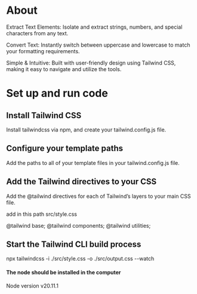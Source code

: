 <h1>About</h1>
<p>Extract Text Elements: Isolate and extract strings, numbers, and special characters from any text.</p>
<p>Convert Text: Instantly switch between uppercase and lowercase to match your formatting requirements.</p>
<p>Simple & Intuitive: Built with user-friendly design using Tailwind CSS, making it easy to navigate and utilize the tools.</p>

<h1>Set up and run code</h1>
<h2>Install Tailwind CSS</h2>
<p>Install tailwindcss via npm, and create your tailwind.config.js file.</p>
<h2>Configure your template paths</h2>
<p>Add the paths to all of your template files in your tailwind.config.js file.</p>
<h2>Add the Tailwind directives to your CSS</h2>
<p>Add the @tailwind directives for each of Tailwind’s layers to your main CSS file.</p>
<p>add in this path src/style.css</p>
<p>@tailwind base;
@tailwind components;
@tailwind utilities;</p>
<h2>Start the Tailwind CLI build process</h2>
<p>npx tailwindcss -i ./src/style.css -o ./src/output.css --watch</p>
<h4>The node should be installed in the computer</h4>
Node version v20.11.1
